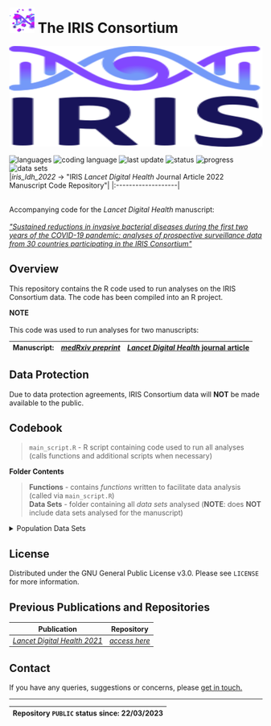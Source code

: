# <img width="50" height="50" src="Data%20Sets/images/two.jpeg"> The IRIS Consortium

<p align="center">
  <img width="600" height="200" src="Data%20Sets/images/one.svg">
</p>


![languages](https://img.shields.io/static/v1?label=Languages&message=1&color=blue&?style=plastic&logo=appveyor)
![coding language](https://img.shields.io/static/v1?label=Coding%20Language&message=R&color=blueviolet&?style=plastic&logo=appveyor)
![last update](https://img.shields.io/static/v1?label=Last%20Repo%20Update&message=27%20March%202023&color=green&?style=plastic&logo=appveyor)
![status](https://img.shields.io/static/v1?label=Repo%20Status&message=Active&color=green&?style=plastic&logo=appveyor)
![progress](https://img.shields.io/static/v1?label=Progress&message=Update%20Complete&color=green&?style=plastic&logo=appveyor)
![data sets](https://img.shields.io/static/v1?label=Data%20Sets&message=Unavailable&color=inactive&?style=plastic&logo=appveyor)
<br>
|*iris_ldh_2022* &#8594; "IRIS *Lancet Digital Health* Journal Article 2022 Manuscript Code Repository"|
|:-------------------|

<br> Accompanying code for the *Lancet Digital Health* manuscript:
<br> 
<br> [*"Sustained reductions in invasive bacterial diseases during the first two years of the COVID-19 pandemic: analyses of prospective surveillance data from 30 countries participating in the IRIS Consortium"*](https://this-page-intentionally-left-blank.org/)

## Overview
This repository contains the R code used to run analyses on the IRIS Consortium data. The code has been compiled into an R project. 

**NOTE**
<br>
<br> This code was used to run analyses for two manuscripts:

|**Manuscript:**|[*medRxiv preprint*](https://www.medrxiv.org/content/10.1101/2022.12.16.22283251v1)|[*Lancet Digital Health* journal article](https://this-page-intentionally-left-blank.org/)|
|----------|------------|----------|


## Data Protection
Due to data protection agreements, IRIS Consortium data will **NOT** be made available to the public.
## Codebook
>`main_script.R` - R script containing code used to run all analyses (calls functions and additional scripts when necessary)

**Folder Contents**
>**Functions** - contains *functions* written to facilitate data analysis (called via `main_script.R`)
><br> **Data Sets** - folder containing all *data sets* analysed (**NOTE**: does **NOT** include data sets analysed for the manuscript)

<details>
<summary>Population Data Sets</summary>
1. World Bank population estimates: https://data.worldbank.org/indicator/SP.POP.TOTL <br>
2. Office for National Statistics (UK): https://www.ons.gov.uk/timeseriestool?topic=/peoplepopulationandcommunity/populationandmigration/populationestimates/timeseries 
</details>

## License
Distributed under the GNU General Public License v3.0. Please see `LICENSE` for more information.
## Previous Publications and Repositories
|**Publication**|**Repository**|
|--------------|-----------------|
|[*Lancet Digital Health 2021*](https://www.thelancet.com/journals/landig/article/PIIS2589-7500(21)00077-7/fulltext)|[*access here*](https://github.com/brueggemann-lab/iris-ldh-2020)|
## Contact
If you have any queries, suggestions or concerns, please [get in touch.](mailto:iris@ndph.ox.ac.uk)

***
|Repository `PUBLIC` status since: 22/03/2023|
|--------------------------------------------|
